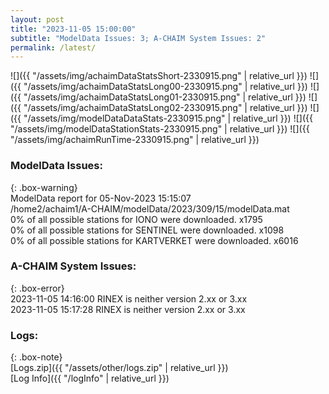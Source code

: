 ```yaml
---
layout: post
title: "2023-11-05 15:00:00"
subtitle: "ModelData Issues: 3; A-CHAIM System Issues: 2"
permalink: /latest/
---
```


![]({{ "/assets/img/achaimDataStatsShort-2330915.png" | relative_url }})
![]({{ "/assets/img/achaimDataStatsLong00-2330915.png" | relative_url }})
![]({{ "/assets/img/achaimDataStatsLong01-2330915.png" | relative_url }})
![]({{ "/assets/img/achaimDataStatsLong02-2330915.png" | relative_url }})
![]({{ "/assets/img/modelDataDataStats-2330915.png" | relative_url }})
![]({{ "/assets/img/modelDataStationStats-2330915.png" | relative_url }})
![]({{ "/assets/img/achaimRunTime-2330915.png" | relative_url }})


### ModelData Issues:  
  
{: .box-warning}  
 ModelData report for 05-Nov-2023 15:15:07   
 /home2/achaim1/A-CHAIM/modelData/2023/309/15/modelData.mat   
 0% of all possible stations for IONO were downloaded. x1795   
 0% of all possible stations for SENTINEL were downloaded. x1098   
 0% of all possible stations for KARTVERKET were downloaded. x6016   
  
### A-CHAIM System Issues:  
  
{: .box-error}  
2023-11-05 14:16:00 RINEX is neither version 2.xx or 3.xx  
2023-11-05 15:17:28 RINEX is neither version 2.xx or 3.xx  

### Logs:  
  
{: .box-note}  
[Logs.zip]({{ "/assets/other/logs.zip" | relative_url }})  
[Log Info]({{ "/logInfo" | relative_url }})  

